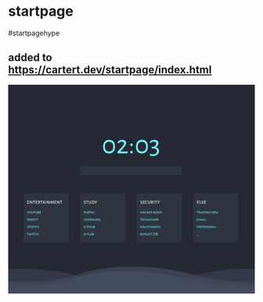 # startpage

#startpagehype

## added to https://cartert.dev/startpage/index.html

![preview](https://github.com/nolimitcarter/startpage/blob/master/pics/newscreenshot.png)

